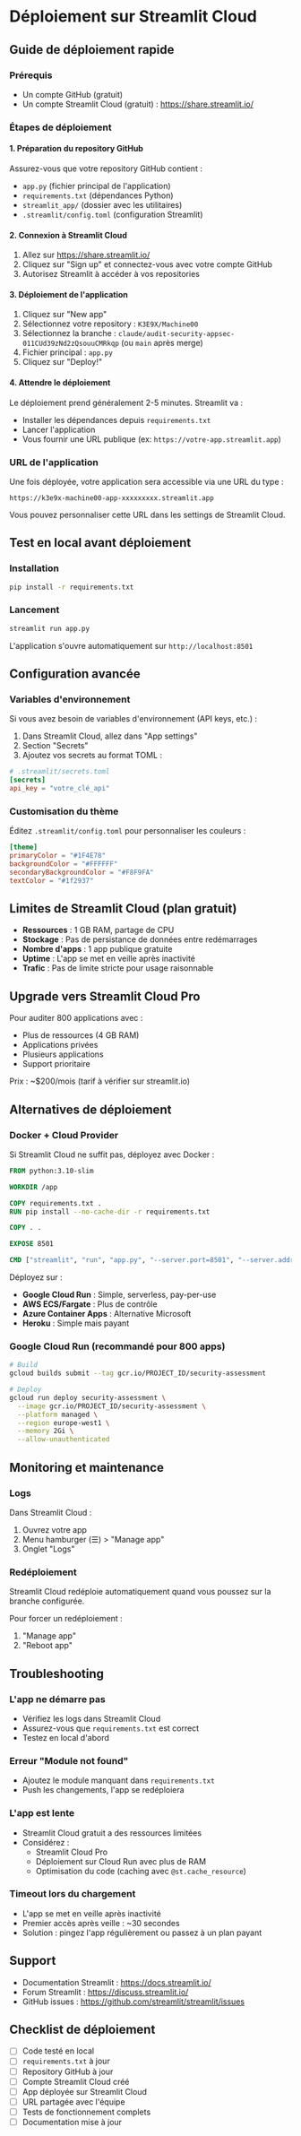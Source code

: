 # Déploiement sur Streamlit Cloud

## Guide de déploiement rapide

### Prérequis

- Un compte GitHub (gratuit)
- Un compte Streamlit Cloud (gratuit) : https://share.streamlit.io/

### Étapes de déploiement

#### 1. Préparation du repository GitHub

Assurez-vous que votre repository GitHub contient :
- `app.py` (fichier principal de l'application)
- `requirements.txt` (dépendances Python)
- `streamlit_app/` (dossier avec les utilitaires)
- `.streamlit/config.toml` (configuration Streamlit)

#### 2. Connexion à Streamlit Cloud

1. Allez sur https://share.streamlit.io/
2. Cliquez sur "Sign up" et connectez-vous avec votre compte GitHub
3. Autorisez Streamlit à accéder à vos repositories

#### 3. Déploiement de l'application

1. Cliquez sur "New app"
2. Sélectionnez votre repository : `K3E9X/Machine00`
3. Sélectionnez la branche : `claude/audit-security-appsec-011CUd39zNd2zQsouuCMRkqp` (ou `main` après merge)
4. Fichier principal : `app.py`
5. Cliquez sur "Deploy!"

#### 4. Attendre le déploiement

Le déploiement prend généralement 2-5 minutes. Streamlit va :
- Installer les dépendances depuis `requirements.txt`
- Lancer l'application
- Vous fournir une URL publique (ex: `https://votre-app.streamlit.app`)

### URL de l'application

Une fois déployée, votre application sera accessible via une URL du type :
```
https://k3e9x-machine00-app-xxxxxxxxx.streamlit.app
```

Vous pouvez personnaliser cette URL dans les settings de Streamlit Cloud.

## Test en local avant déploiement

### Installation

```bash
pip install -r requirements.txt
```

### Lancement

```bash
streamlit run app.py
```

L'application s'ouvre automatiquement sur `http://localhost:8501`

## Configuration avancée

### Variables d'environnement

Si vous avez besoin de variables d'environnement (API keys, etc.) :

1. Dans Streamlit Cloud, allez dans "App settings"
2. Section "Secrets"
3. Ajoutez vos secrets au format TOML :

```toml
# .streamlit/secrets.toml
[secrets]
api_key = "votre_clé_api"
```

### Customisation du thème

Éditez `.streamlit/config.toml` pour personnaliser les couleurs :

```toml
[theme]
primaryColor = "#1F4E78"
backgroundColor = "#FFFFFF"
secondaryBackgroundColor = "#F8F9FA"
textColor = "#1f2937"
```

## Limites de Streamlit Cloud (plan gratuit)

- **Ressources** : 1 GB RAM, partage de CPU
- **Stockage** : Pas de persistance de données entre redémarrages
- **Nombre d'apps** : 1 app publique gratuite
- **Uptime** : L'app se met en veille après inactivité
- **Trafic** : Pas de limite stricte pour usage raisonnable

## Upgrade vers Streamlit Cloud Pro

Pour auditer 800 applications avec :
- Plus de ressources (4 GB RAM)
- Applications privées
- Plusieurs applications
- Support prioritaire

Prix : ~$200/mois (tarif à vérifier sur streamlit.io)

## Alternatives de déploiement

### Docker + Cloud Provider

Si Streamlit Cloud ne suffit pas, déployez avec Docker :

```dockerfile
FROM python:3.10-slim

WORKDIR /app

COPY requirements.txt .
RUN pip install --no-cache-dir -r requirements.txt

COPY . .

EXPOSE 8501

CMD ["streamlit", "run", "app.py", "--server.port=8501", "--server.address=0.0.0.0"]
```

Déployez sur :
- **Google Cloud Run** : Simple, serverless, pay-per-use
- **AWS ECS/Fargate** : Plus de contrôle
- **Azure Container Apps** : Alternative Microsoft
- **Heroku** : Simple mais payant

### Google Cloud Run (recommandé pour 800 apps)

```bash
# Build
gcloud builds submit --tag gcr.io/PROJECT_ID/security-assessment

# Deploy
gcloud run deploy security-assessment \
  --image gcr.io/PROJECT_ID/security-assessment \
  --platform managed \
  --region europe-west1 \
  --memory 2Gi \
  --allow-unauthenticated
```

## Monitoring et maintenance

### Logs

Dans Streamlit Cloud :
1. Ouvrez votre app
2. Menu hamburger (☰) > "Manage app"
3. Onglet "Logs"

### Redéploiement

Streamlit Cloud redéploie automatiquement quand vous poussez sur la branche configurée.

Pour forcer un redéploiement :
1. "Manage app"
2. "Reboot app"

## Troubleshooting

### L'app ne démarre pas

- Vérifiez les logs dans Streamlit Cloud
- Assurez-vous que `requirements.txt` est correct
- Testez en local d'abord

### Erreur "Module not found"

- Ajoutez le module manquant dans `requirements.txt`
- Push les changements, l'app se redéploiera

### L'app est lente

- Streamlit Cloud gratuit a des ressources limitées
- Considérez :
  - Streamlit Cloud Pro
  - Déploiement sur Cloud Run avec plus de RAM
  - Optimisation du code (caching avec `@st.cache_resource`)

### Timeout lors du chargement

- L'app se met en veille après inactivité
- Premier accès après veille : ~30 secondes
- Solution : pingez l'app régulièrement ou passez à un plan payant

## Support

- Documentation Streamlit : https://docs.streamlit.io/
- Forum Streamlit : https://discuss.streamlit.io/
- GitHub issues : https://github.com/streamlit/streamlit/issues

## Checklist de déploiement

- [ ] Code testé en local
- [ ] `requirements.txt` à jour
- [ ] Repository GitHub à jour
- [ ] Compte Streamlit Cloud créé
- [ ] App déployée sur Streamlit Cloud
- [ ] URL partagée avec l'équipe
- [ ] Tests de fonctionnement complets
- [ ] Documentation mise à jour
